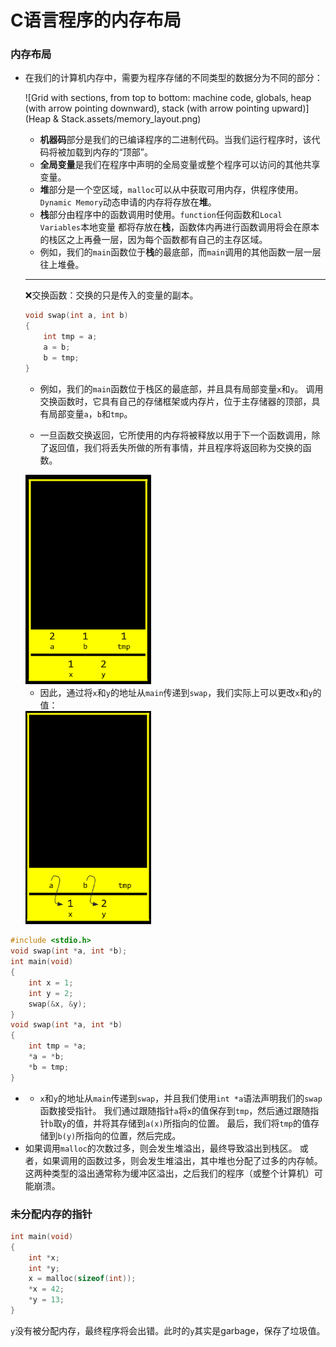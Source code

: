 # C语言程序的内存布局

### 内存布局

- 在我们的计算机内存中，需要为程序存储的不同类型的数据分为不同的部分：

  ![Grid with sections, from top to bottom: machine code, globals, heap (with arrow pointing downward), stack (with arrow pointing upward)](Heap & Stack.assets/memory_layout.png)

  - **机器码**部分是我们的已编译程序的二进制代码。当我们运行程序时，该代码将被加载到内存的“顶部”。
  - **全局变量**是我们在程序中声明的全局变量或整个程序可以访问的其他共享变量。
  - **堆**部分是一个空区域，`malloc`可以从中获取可用内存，供程序使用。`Dynamic Memory`动态申请的内存将存放在**堆**。
  - **栈**部分由程序中的函数调用时使用。`function`任何函数和`Local Variables`本地变量 都将存放在**栈**，函数体内再进行函数调用将会在原本的栈区之上再叠一层，因为每个函数都有自己的主存区域。
  - 例如，我们的`main`函数位于**栈**的最底部，而`main`调用的其他函数一层一层往上堆叠。

  -------------------

  ❌交换函数：交换的只是传入的变量的副本。

  ```c
  void swap(int a, int b)
  {
      int tmp = a;
      a = b;
      b = tmp;
  }
  ```

  - 例如，我们的`main`函数位于栈区的最底部，并且具有局部变量`x`和`y`。 调用交换函数时，它具有自己的存储框架或内存片，位于主存储器的顶部，具有局部变量`a`，`b`和`tmp`。

  - 一旦函数交换返回，它所使用的内存将被释放以用于下一个函数调用，除了返回值，我们将丢失所做的所有事情，并且程序将返回称为交换的函数。

  <img src="Heap &amp; Stack.assets/stack.png" style="zoom:67%;" />

  

  - 因此，通过将`x`和`y`的地址从`main`传递到`swap`，我们实际上可以更改`x`和`y`的值：

  <img src="Heap &amp; Stack.assets/pointers.png" style="zoom:67%;" />

```c
#include <stdio.h>
void swap(int *a, int *b);
int main(void)
{
    int x = 1;
    int y = 2;
    swap(&x, &y);
}
void swap(int *a, int *b)
{
    int tmp = *a;
    *a = *b;
    *b = tmp;
}
```

- 
  - `x`和`y`的地址从`main`传递到`swap`，并且我们使用`int *a`语法声明我们的`swap`函数接受指针。 我们通过跟随指针`a`将`x`的值保存到`tmp`，然后通过跟随指针`b`取`y`的值，并将其存储到`a(x)`所指向的位置。 最后，我们将`tmp`的值存储到`b(y)`所指向的位置，然后完成。
- 如果调用`malloc`的次数过多，则会发生堆溢出，最终导致溢出到栈区。 或者，如果调用的函数过多，则会发生堆溢出，其中堆也分配了过多的内存帧。 这两种类型的溢出通常称为缓冲区溢出，之后我们的程序（或整个计算机）可能崩溃。



### 未分配内存的指针

```c
int main(void) 
{
    int *x;
    int *y;
    x = malloc(sizeof(int));
    *x = 42;
    *y = 13;
}
```

`y`没有被分配内存，最终程序将会出错。此时的`y`其实是garbage，保存了垃圾值。